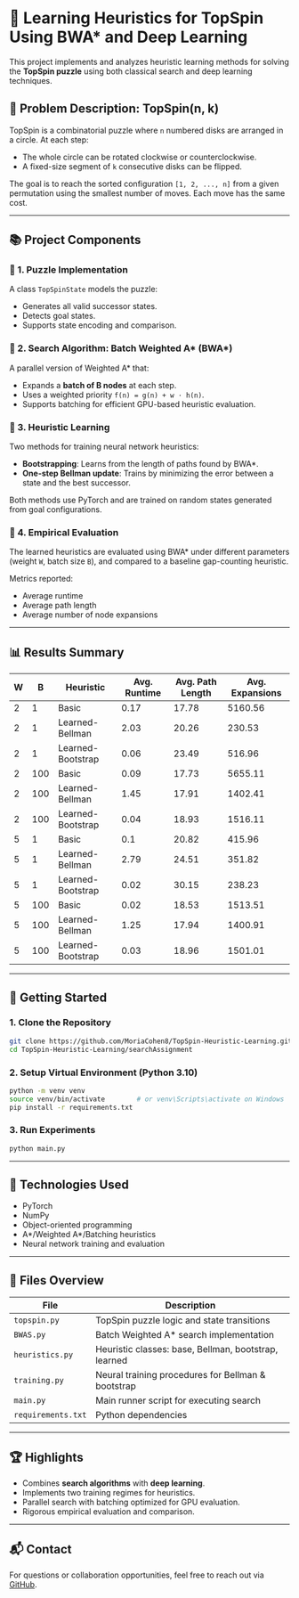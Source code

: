 
# 🔄 Learning Heuristics for TopSpin Using BWA* and Deep Learning

This project implements and analyzes heuristic learning methods for solving the **TopSpin puzzle** using both classical search and deep learning techniques.

## 🧩 Problem Description: TopSpin(n, k)

TopSpin is a combinatorial puzzle where `n` numbered disks are arranged in a circle. At each step:
- The whole circle can be rotated clockwise or counterclockwise.
- A fixed-size segment of `k` consecutive disks can be flipped.

The goal is to reach the sorted configuration `[1, 2, ..., n]` from a given permutation using the smallest number of moves. Each move has the same cost.

---

## 📚 Project Components

### 🔹 1. Puzzle Implementation
A class `TopSpinState` models the puzzle:
- Generates all valid successor states.
- Detects goal states.
- Supports state encoding and comparison.

### 🔹 2. Search Algorithm: Batch Weighted A* (BWA*)
A parallel version of Weighted A* that:
- Expands a **batch of B nodes** at each step.
- Uses a weighted priority `f(n) = g(n) + w ⋅ h(n)`.
- Supports batching for efficient GPU-based heuristic evaluation.

### 🔹 3. Heuristic Learning
Two methods for training neural network heuristics:
- **Bootstrapping**: Learns from the length of paths found by BWA*.
- **One-step Bellman update**: Trains by minimizing the error between a state and the best successor.

Both methods use PyTorch and are trained on random states generated from goal configurations.

### 🔹 4. Empirical Evaluation
The learned heuristics are evaluated using BWA* under different parameters (weight `W`, batch size `B`), and compared to a baseline gap-counting heuristic.

Metrics reported:
- Average runtime
- Average path length
- Average number of node expansions

---

## 📊 Results Summary

| W | B   | Heuristic           | Avg. Runtime | Avg. Path Length | Avg. Expansions |
|---|-----|---------------------|--------------|------------------|-----------------|
| 2 | 1   | Basic               | 0.17         | 17.78            | 5160.56         |
| 2 | 1   | Learned-Bellman     | 2.03         | 20.26            | 230.53          |
| 2 | 1   | Learned-Bootstrap   | 0.06         | 23.49            | 516.96          |
| 2 | 100 | Basic               | 0.09         | 17.73            | 5655.11         |
| 2 | 100 | Learned-Bellman     | 1.45         | 17.91            | 1402.41         |
| 2 | 100 | Learned-Bootstrap   | 0.04         | 18.93            | 1516.11         |
| 5 | 1   | Basic               | 0.1          | 20.82            | 415.96          |
| 5 | 1   | Learned-Bellman     | 2.79         | 24.51            | 351.82          |
| 5 | 1   | Learned-Bootstrap   | 0.02         | 30.15            | 238.23          |
| 5 | 100 | Basic               | 0.02         | 18.53            | 1513.51         |
| 5 | 100 | Learned-Bellman     | 1.25         | 17.94            | 1400.91         |
| 5 | 100 | Learned-Bootstrap   | 0.03         | 18.96            | 1501.01         |

---

## 🚀 Getting Started

### 1. Clone the Repository
```bash
git clone https://github.com/MoriaCohen8/TopSpin-Heuristic-Learning.git
cd TopSpin-Heuristic-Learning/searchAssignment
````

### 2. Setup Virtual Environment (Python 3.10)

```bash
python -m venv venv
source venv/bin/activate        # or venv\Scripts\activate on Windows
pip install -r requirements.txt
```

### 3. Run Experiments

```bash
python main.py
```

---

## 🧠 Technologies Used

* PyTorch
* NumPy
* Object-oriented programming
* A\*/Weighted A\*/Batching heuristics
* Neural network training and evaluation

---

## 📝 Files Overview

| File               | Description                                          |
| ------------------ | ---------------------------------------------------- |
| `topspin.py`       | TopSpin puzzle logic and state transitions           |
| `BWAS.py`          | Batch Weighted A\* search implementation             |
| `heuristics.py`    | Heuristic classes: base, Bellman, bootstrap, learned |
| `training.py`      | Neural training procedures for Bellman & bootstrap   |
| `main.py`          | Main runner script for executing search              |
| `requirements.txt` | Python dependencies                                  |

---

## 🏆 Highlights

* Combines **search algorithms** with **deep learning**.
* Implements two training regimes for heuristics.
* Parallel search with batching optimized for GPU evaluation.
* Rigorous empirical evaluation and comparison.

---

## 📬 Contact

For questions or collaboration opportunities, feel free to reach out via [GitHub](https://github.com/MoriaCohen8).

